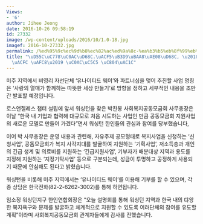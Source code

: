 ```yaml
---
Views:
- '6'
author: Jihee Jeong
date: 2016-10-26 09:58:19
id: 27332
image: /wp-content/uploads/2016/10/1.0-18.jpg
imagef: 2016-10-27332.jpg
permalink: /%ed%95%9c%ec%9d%b8%ec%82%ac%ed%9a%8c-%ea%b3%b5%eb%8f%99%eb%aa%a8%ea%b8%88%ed%9a%8c-%eb%82%98%eb%88%94%ea%b3%bc-%ea%bf%88-%ec%82%ac%ec%97%85-%ec%a0%84%ea%b0%9c/
title: "\uD55C\uC778\uC0AC\uD68C.\uACF5\uB3D9\uBAA8\uAE08\uD68C, \u2018\uB098\uB214\
  \uACFC \uAFC8\u2019 \uC0AC\uC5C5 \uC804\uAC1C"
---
```


미주 지역에서 비영리 자선단체 ‘유나이티드 웨이’와 파트너십을 맺어 추진할 사업 명칭은 ‘사랑의 열매가 함께하는 따뜻한 세상 만들기’로 방향을 정하고 세부적인 내용을 조만간 발표할 예정입니다.

로스앤젤레스 챕터 설립에 앞서 워싱턴을 찾은 박찬봉 사회복지공동모금회 사무총장은 이날 “한국 내 기업과 협력해 대규모로 처음 시도하는 사업인 만큼 공동모금회 지원사업의 새로운 모델로 만들어 가겠다”면서 워싱턴 한인들의 관심과 참여를 당부했습니다,

이어 박 사무총장은 운영 내용과 관련해, 자유주제 공모형태로 복지사업을 신청하는 ‘신청사업’, 공돔모금회가 복지 사각지대를 발굴하여 지원하는 ‘기획사업’, 저소득층과 개인의 긴급 생계 및 의료비를 지원하는 ‘긴급지원사업’, 기부자가 배분대상 지역과 용도를 지정해 지원하는 ‘지정기탁사업’ 등으로 구분되는데, 성금이 투명하고 공정하게 사용되기 때문에 안심해도 된다고 밝혔습니다.

워싱턴을 비롯해 미주 지역에서는 ‘유나이티드 웨이’를 이용해 기부를 할 수 있으며, 각종 상담은 한국전화(82-2-6262-3002)를 통해 하면됩니다.

임소정 워싱턴지구 한인연합회장은 “오늘 설명회를 통해 워싱턴 지역과 한국 내의 댜앙한 복지욕구와 문제를 발굴하고 체계적으로 지원할 수 있도록 여러단체의 참여를 유도할 계획”이라며 사회복지공동모금회 관계자들에게 감사를 전했습니다.